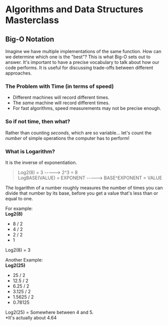 # Algorithms and Data Structures Masterclass

## Big-O Notation
Imagine we have multiple implementations of the same function. How can we determine which one is the "best"? This is what Big-O sets out to answer. It's important to have a precise vocabulary to talk about how our code performs. It is useful for discussing trade-offs between different approaches.

### The Problem with Time (in terms of speed)
- Different machines will record different times.
- The _same_ machine will record different times.
- For fast algorithms, speed measurements may not be precise enough.

### So if not time, then what?
Rather than counting _seconds_, which are so variable... let's count the _number_ of simple operations the computer has to perform!

### What is Logarithm?
It is the inverse of exponentiation.
> Log2(8) = 3 -----> 2^3 = 8   
> LogBASE(VALUE) = EXPONENT -----> BASE^EXPONENT = VALUE

The logarithm of a number roughly measures the number of times you can divide that number by its base, before you get a value that's less than or equal to one.

For example:  
**Log2(8)**
- 8 / 2
- 4 / 2
- 2 / 2
- 1  

Log2(8) = 3

Another Example:  
**Log2(25)**
- 25 / 2
- 12.5 / 2
- 6.25 / 2
- 3.125 / 2
- 1.5625 / 2
- 0.78125  

Log2(25) = Somewhere between 4 and 5.  
*It's actually about 4.64

